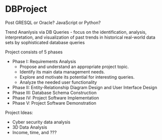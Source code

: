 # DBProject

Post GRESQL or Oracle?
JavaScript or Python?

Trend Ananlysis via DB Queries - focus on the identification, analysis, interpretation, and visualization of past trends in historical real-world data sets by sophisticated database queries

Project consists of 5 phases
  - Phase I: Requirements Analysis
    - Propose and understand an appropriate project topic.
    - Identify its main data management needs.
    - Explore and motivate its potential for interesting queries.
    - Analyze the needed user functionality
  - Phase II: Entity-Relationship Diagram Design and User Interface 
    Design
  - Phase III: Database Schema Construction
  - Phase IV: Project Software Implementation
  - Phase V: Project Software Demonstration
  
Project Ideas:
  - Cyber security data analysis
  - 3D Data Analysis
  - Income, time, and ???
